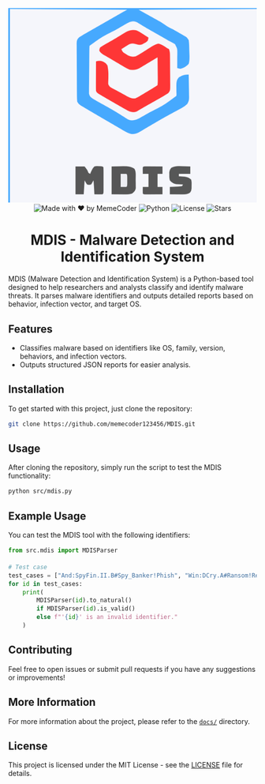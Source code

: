 <div align="center"> <img src="https://raw.githubusercontent.com/memecoder12345678/MDIS/refs/heads/main/imgs/icon.svg" alt="MDIS"></div>

<div align="center">
  <img src="https://img.shields.io/badge/creator-MemeCoder-red" alt="Made with ❤️ by MemeCoder">
  <img src="https://img.shields.io/badge/Python-3.12%2B-blue?logo=python&logoColor=white" alt="Python">
  <img src="https://img.shields.io/github/license/memecoder12345678/MDIS?style=flat&logo=open-source-initiative&logoColor=white" alt="License">
  <img src="https://img.shields.io/github/stars/memecoder12345678/MDIS?style=social" alt="Stars">
</div>
<h1 align="center">MDIS - Malware Detection and Identification System</h1>

MDIS (Malware Detection and Identification System) is a Python-based tool designed to help researchers and analysts classify and identify malware threats. It parses malware identifiers and outputs detailed reports based on behavior, infection vector, and target OS.

## Features
- Classifies malware based on identifiers like OS, family, version, behaviors, and infection vectors.
- Outputs structured JSON reports for easier analysis.

## Installation
To get started with this project, just clone the repository:

```bash
git clone https://github.com/memecoder123456/MDIS.git
```

## Usage

After cloning the repository, simply run the script to test the MDIS functionality:

```bash
python src/mdis.py
```

## Example Usage

You can test the MDIS tool with the following identifiers:

```python
from src.mdis import MDISParser

# Test case
test_cases = ["And:SpyFin.II.B#Spy_Banker!Phish", "Win:DCry.A#Ransom!Removable"]
for id in test_cases:
    print(
        MDISParser(id).to_natural()
        if MDISParser(id).is_valid()
        else f"'{id}' is an invalid identifier."
    )

```

## Contributing

Feel free to open issues or submit pull requests if you have any suggestions or improvements!

## More Information
For more information about the project, please refer to the [`docs/`](./docs) directory.

## License

This project is licensed under the MIT License - see the [LICENSE](LICENSE) file for details.

